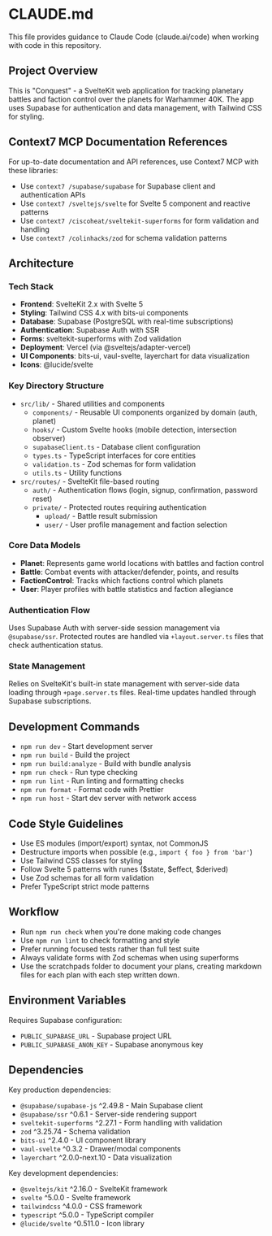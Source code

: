 # CLAUDE.md

This file provides guidance to Claude Code (claude.ai/code) when working with code in this repository.

## Project Overview

This is "Conquest" - a SvelteKit web application for tracking planetary battles and faction control over the planets for Warhammer 40K. The app uses Supabase for authentication and data management, with Tailwind CSS for styling.

## Context7 MCP Documentation References

For up-to-date documentation and API references, use Context7 MCP with these libraries:

- Use `context7 /supabase/supabase` for Supabase client and authentication APIs
- Use `context7 /sveltejs/svelte` for Svelte 5 component and reactive patterns
- Use `context7 /ciscoheat/sveltekit-superforms` for form validation and handling
- Use `context7 /colinhacks/zod` for schema validation patterns

## Architecture

### Tech Stack

- **Frontend**: SvelteKit 2.x with Svelte 5
- **Styling**: Tailwind CSS 4.x with bits-ui components
- **Database**: Supabase (PostgreSQL with real-time subscriptions)
- **Authentication**: Supabase Auth with SSR
- **Forms**: sveltekit-superforms with Zod validation
- **Deployment**: Vercel (via @sveltejs/adapter-vercel)
- **UI Components**: bits-ui, vaul-svelte, layerchart for data visualization
- **Icons**: @lucide/svelte

### Key Directory Structure

- `src/lib/` - Shared utilities and components
  - `components/` - Reusable UI components organized by domain (auth, planet)
  - `hooks/` - Custom Svelte hooks (mobile detection, intersection observer)
  - `supabaseClient.ts` - Database client configuration
  - `types.ts` - TypeScript interfaces for core entities
  - `validation.ts` - Zod schemas for form validation
  - `utils.ts` - Utility functions
- `src/routes/` - SvelteKit file-based routing
  - `auth/` - Authentication flows (login, signup, confirmation, password reset)
  - `private/` - Protected routes requiring authentication
    - `upload/` - Battle result submission
    - `user/` - User profile management and faction selection

### Core Data Models

- **Planet**: Represents game world locations with battles and faction control
- **Battle**: Combat events with attacker/defender, points, and results
- **FactionControl**: Tracks which factions control which planets
- **User**: Player profiles with battle statistics and faction allegiance

### Authentication Flow

Uses Supabase Auth with server-side session management via `@supabase/ssr`. Protected routes are handled via `+layout.server.ts` files that check authentication status.

### State Management

Relies on SvelteKit's built-in state management with server-side data loading through `+page.server.ts` files. Real-time updates handled through Supabase subscriptions.

## Development Commands

- `npm run dev` - Start development server
- `npm run build` - Build the project
- `npm run build:analyze` - Build with bundle analysis
- `npm run check` - Run type checking
- `npm run lint` - Run linting and formatting checks
- `npm run format` - Format code with Prettier
- `npm run host` - Start dev server with network access

## Code Style Guidelines

- Use ES modules (import/export) syntax, not CommonJS
- Destructure imports when possible (e.g., `import { foo } from 'bar'`)
- Use Tailwind CSS classes for styling
- Follow Svelte 5 patterns with runes ($state, $effect, $derived)
- Use Zod schemas for all form validation
- Prefer TypeScript strict mode patterns

## Workflow

- Run `npm run check` when you're done making code changes
- Use `npm run lint` to check formatting and style
- Prefer running focused tests rather than full test suite
- Always validate forms with Zod schemas when using superforms
- Use the scratchpads folder to document your plans, creating markdown files for each plan with each step written down.

## Environment Variables

Requires Supabase configuration:

- `PUBLIC_SUPABASE_URL` - Supabase project URL
- `PUBLIC_SUPABASE_ANON_KEY` - Supabase anonymous key

## Dependencies

Key production dependencies:

- `@supabase/supabase-js` ^2.49.8 - Main Supabase client
- `@supabase/ssr` ^0.6.1 - Server-side rendering support
- `sveltekit-superforms` ^2.27.1 - Form handling with validation
- `zod` ^3.25.74 - Schema validation
- `bits-ui` ^2.4.0 - UI component library
- `vaul-svelte` ^0.3.2 - Drawer/modal components
- `layerchart` ^2.0.0-next.10 - Data visualization

Key development dependencies:

- `@sveltejs/kit` ^2.16.0 - SvelteKit framework
- `svelte` ^5.0.0 - Svelte framework
- `tailwindcss` ^4.0.0 - CSS framework
- `typescript` ^5.0.0 - TypeScript compiler
- `@lucide/svelte` ^0.511.0 - Icon library
